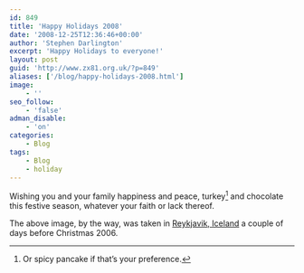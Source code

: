 ```yaml
---
id: 849
title: 'Happy Holidays 2008'
date: '2008-12-25T12:36:46+00:00'
author: 'Stephen Darlington'
excerpt: 'Happy Holidays to everyone!'
layout: post
guid: 'http://www.zx81.org.uk/?p=849'
aliases: ['/blog/happy-holidays-2008.html']
image:
    - ''
seo_follow:
    - 'false'
adman_disable:
    - 'on'
categories:
    - Blog
tags:
    - Blog
    - holiday
---
```


Wishing you and your family happiness and peace, turkey[^1] and chocolate this festive season, whatever your faith or lack thereof.

The above image, by the way, was taken in [Reykjavik, Iceland](http://www.zx81.org.uk/travel/iceland.html) a couple of days before Christmas 2006.
[^1]: Or spicy pancake if that’s your preference.
